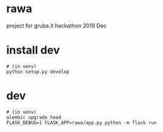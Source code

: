 # rawa
project for gruba.it hackathon 2019 Dec

# install dev

```
# (in venv)
python setup.py develop
```

# dev

```
# (in venv)
alembic upgrade head
FLASK_DEBUG=1 FLASK_APP=rawa/app.py python -m flask run
```

